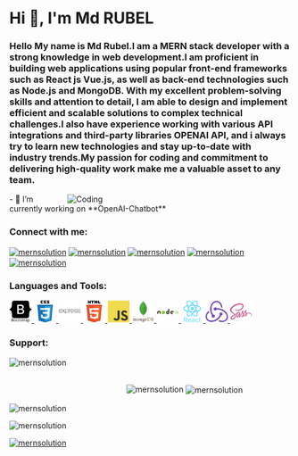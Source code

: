 
<h1>Hi 👋, I'm Md RUBEL</h1>
<h3>Hello My name is Md Rubel.I am a MERN stack developer with a strong knowledge in web development.I am proficient in building web applications using popular front-end frameworks such as React js Vue.js, as well as back-end technologies such as Node.js and MongoDB. With my excellent problem-solving skills and attention to detail, I am able to design and implement efficient and scalable solutions to complex technical challenges.I also have experience working with various API integrations and third-party libraries OPENAI API, and i always try to learn new technologies and stay up-to-date with industry trends.My passion for coding and commitment to delivering high-quality work make me a valuable asset to any team.</h3>

<img align="right" alt="Coding" width="400" src="https://media.tenor.com/rePDfDWO3XoAAAAd/hacking.gif">
- 🔭 I’m currently working on **OpenAI-Chatbot**

<h3 align="left">Connect with me:</h3>
<p align="left">
<a href="https://twitter.com/mernsolution" target="blank"><img align="center" src="https://raw.githubusercontent.com/rahuldkjain/github-profile-readme-generator/master/src/images/icons/Social/twitter.svg" alt="mernsolution" height="30" width="40" /></a>
<a href="https://linkedin.com/in/mernsolution" target="blank"><img align="center" src="https://raw.githubusercontent.com/rahuldkjain/github-profile-readme-generator/master/src/images/icons/Social/linked-in-alt.svg" alt="mernsolution" height="30" width="40" /></a>
<a href="https://fb.com/mernsolution" target="blank"><img align="center" src="https://raw.githubusercontent.com/rahuldkjain/github-profile-readme-generator/master/src/images/icons/Social/facebook.svg" alt="mernsolution" height="30" width="40" /></a>
<a href="https://instagram.com/mernsolution" target="blank"><img align="center" src="https://raw.githubusercontent.com/rahuldkjain/github-profile-readme-generator/master/src/images/icons/Social/instagram.svg" alt="mernsolution" height="30" width="40" /></a>
<a href="https://www.youtube.com/c/mernsolution" target="blank"><img align="center" src="https://raw.githubusercontent.com/rahuldkjain/github-profile-readme-generator/master/src/images/icons/Social/youtube.svg" alt="mernsolution" height="30" width="40" /></a>
</p>

<h3 align="left">Languages and Tools:</h3>
<p align="left"> <a href="https://getbootstrap.com" target="_blank" rel="noreferrer"> <img src="https://raw.githubusercontent.com/devicons/devicon/master/icons/bootstrap/bootstrap-plain-wordmark.svg" alt="bootstrap" width="40" height="40"/> </a> <a href="https://www.w3schools.com/css/" target="_blank" rel="noreferrer"> <img src="https://raw.githubusercontent.com/devicons/devicon/master/icons/css3/css3-original-wordmark.svg" alt="css3" width="40" height="40"/> </a> <a href="https://expressjs.com" target="_blank" rel="noreferrer"> <img src="https://raw.githubusercontent.com/devicons/devicon/master/icons/express/express-original-wordmark.svg" alt="express" width="40" height="40"/> </a> <a href="https://www.w3.org/html/" target="_blank" rel="noreferrer"> <img src="https://raw.githubusercontent.com/devicons/devicon/master/icons/html5/html5-original-wordmark.svg" alt="html5" width="40" height="40"/> </a> <a href="https://developer.mozilla.org/en-US/docs/Web/JavaScript" target="_blank" rel="noreferrer"> <img src="https://raw.githubusercontent.com/devicons/devicon/master/icons/javascript/javascript-original.svg" alt="javascript" width="40" height="40"/> </a> <a href="https://www.mongodb.com/" target="_blank" rel="noreferrer"> <img src="https://raw.githubusercontent.com/devicons/devicon/master/icons/mongodb/mongodb-original-wordmark.svg" alt="mongodb" width="40" height="40"/> </a> <a href="https://nodejs.org" target="_blank" rel="noreferrer"> <img src="https://raw.githubusercontent.com/devicons/devicon/master/icons/nodejs/nodejs-original-wordmark.svg" alt="nodejs" width="40" height="40"/> </a> <a href="https://reactjs.org/" target="_blank" rel="noreferrer"> <img src="https://raw.githubusercontent.com/devicons/devicon/master/icons/react/react-original-wordmark.svg" alt="react" width="40" height="40"/> </a> <a href="https://redux.js.org" target="_blank" rel="noreferrer"> <img src="https://raw.githubusercontent.com/devicons/devicon/master/icons/redux/redux-original.svg" alt="redux" width="40" height="40"/> </a> <a href="https://sass-lang.com" target="_blank" rel="noreferrer"> <img src="https://raw.githubusercontent.com/devicons/devicon/master/icons/sass/sass-original.svg" alt="sass" width="40" height="40"/> </a> </p>

<h3 align="left">Support:</h3>
<p><a href="https://www.buymeacoffee.com/mernsolution"> <img align="left" src="https://cdn.buymeacoffee.com/buttons/v2/default-yellow.png" height="50" width="210" alt="mernsolution" /></a></p><br><br>

<p><img align="left" src="https://github-readme-stats.vercel.app/api/top-langs?username=mernsolution&show_icons=true&locale=en&layout=compact" alt="mernsolution" /></p>

<p>&nbsp;<img align="center" src="https://github-readme-stats.vercel.app/api?username=mernsolution&show_icons=true&locale=en" alt="mernsolution" /></p>

<p><img align="center" src="https://github-readme-streak-stats.herokuapp.com/?user=mernsolution&" alt="mernsolution" /></p>
<p align="left"> <img src="https://komarev.com/ghpvc/?username=mernsolution&label=Profile%20views&color=0e75b6&style=flat" alt="mernsolution" /> </p>
<p align="left"> <a href="https://twitter.com/mernsolution" target="blank"><img src="https://img.shields.io/twitter/follow/mernsolution?logo=twitter&style=for-the-badge" alt="mernsolution" /></a> </p>
